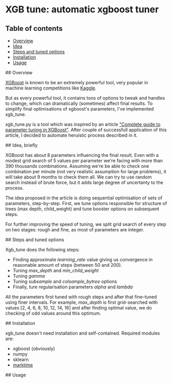 # XGB tune: automatic xgboost tuner

## Table of contents
* [Overview](#overview)
* [Idea](#ida)
* [Steps and tuned options](#steps)
* [Installation](#installation)
* [Usage](#usage)


<a name="overview"/>
## Overview

[XGBoost](https://github.com/dmlc/xgboost) is known to be an extremely powerful
tool, very popular in machine learning competitions like
[Kaggle](https://www.kaggle.com/).

But as every powerful tool, it contains tons of options to tweak and handles to
change, which can dramatically (sometimes) affect final results. To simplify
final optimisations of xgboost's parameters, I've implemented xgb_tune.

xgb_tune.py is a tool which was inspired by an article
["Complete guide to parameter tuning in XGBoost"](http://www.analyticsvidhya.com/blog/2016/03/complete-guide-parameter-tuning-xgboost-with-codes-python/). After
couple of successfull application of this article, I decided to automate
heruistic process described in it.

<a name="idea"/>
## Idea, briefly

XGBoost has about 8 parameters influencing the final result. Even with a modest
grid search of 5 values per parameter we're facing with more than 390 thousands
combinations. Assuming we're be able to check one combination per minute (not
very realistic assumption for large problems), it will take about 9 months to check them all. We
can try to use random search instead of brute force, but it adds large degree of
uncertanty to the process.

The idea proposed in the article is doing sequential optimisation of sets of parameters,
step-by-step. First, we tune options responsible for structure of trees (max
depth, child_weight) and tune booster options on subsequent steps.

For further improving the speed of tuning, we split grid search of every step on 
two stages: rough and fine, as most of parameters are integer. 

<a name="steps"/>
## Steps and tuned options

Xgb_tune does the following steps:
* Finding approximate *learning_rate* value giving us convergence in reasonable amount of
  steps (between 50 and 200).
* Tuning *max_depth* and *min_child_weight*
* Tuning *gamma*
* Tuning *subsample* and *colsample_bytree* options
* Finally, ture regularisation parameters *alpha* and *lambda*

All the parameters first tuned with rough steps and after that fine-tuned using
finer intervals. For example, *max_depth* is first grid-searched with values
[2, 4, 6, 8, 10, 12, 14, 16] and after finding optimal value, we do checking of
odd values around this optimum.

<a name="installation"/>
## Installation

xgb_tune doesn't need installation and self-contained. Required modules are:
* xgboost (obviously)
* numpy
* sklearn
* [marktime](https://pypi.python.org/pypi/marktime)

<a name="usage"/>
## Usage
